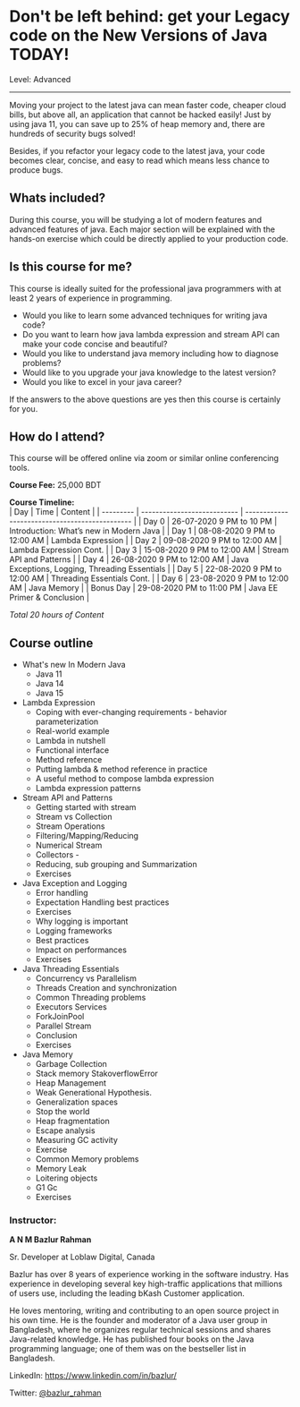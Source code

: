 # Don't be left behind: get your Legacy code on the New Versions of Java TODAY!
Level:  Advanced 

------------
Moving your project to the latest java can mean faster code, cheaper cloud bills, but above all, an application that cannot be hacked easily! Just by using java 11, you can save up to 25% of heap memory and, there are hundreds of security bugs solved!

Besides, if you refactor your legacy code to the latest java, your code becomes clear, concise, and easy to read which means less chance to produce bugs. 

## Whats included? 

During this course, you will be studying a lot of modern features and advanced features of java. Each major section will be explained with the hands-on exercise which could be directly applied to your production code. 

## Is this course for me? 

This course is ideally suited for the professional java programmers with at least 2 years of experience in programming. 

- Would you like to learn some advanced techniques for writing java code? 
- Do you want to learn how java lambda expression and stream API can make your code concise and beautiful? 
- Would you like to understand java memory including how to diagnose problems? 
- Would like to you upgrade your java knowledge to the latest version? 
- Would you like to excel in your java career? 

If the answers to the above questions are yes then this course is certainly for you. 

## How do I attend?

This course will be offered online via zoom or similar online conferencing tools.  

**Course Fee:**  25,000 BDT

**Course Timeline:**  
| Day	    | Time 			  |	Content					   |
| --------- | --------------------------- | ---------------------------------------------- |
| Day 0     | 26-07-2020 9 PM to 10 PM    | Introduction: What’s new in Modern Java        |
| Day 1     | 08-08-2020 9 PM to 12:00 AM | Lambda Expression                              |
| Day 2     | 09-08-2020 9 PM to 12:00 AM | Lambda Expression Cont.                        |
| Day 3     | 15-08-2020 9 PM to 12:00 AM | Stream API and Patterns                        |
| Day 4     | 26-08-2020 9 PM to 12:00 AM | Java Exceptions, Logging, Threading Essentials |
| Day 5     | 22-08-2020 9 PM to 12:00 AM | Threading Essentials Cont.                     |
| Day 6     | 23-08-2020 9 PM to 12:00 AM | Java Memory                                    |
| Bonus Day | 29-08-2020 PM to 11:00 PM   | Java EE Primer & Conclusion                    |

*Total 20 hours of Content*

## Course outline 

- What's new In Modern Java 
    * Java 11 
    * Java 14
    * Java 15
- Lambda Expression
	* Coping with ever-changing requirements - behavior parameterization
	* Real-world example
	* Lambda in nutshell
	* Functional interface
	* Method reference
	* Putting lambda & method reference in practice
	* A useful method to compose lambda expression
	* Lambda expression patterns
- Stream API and Patterns
	* Getting started with stream
	* Stream vs Collection
	* Stream Operations
	* Filtering/Mapping/Reducing
	* Numerical Stream
	* Collectors -
	* Reducing, sub grouping and Summarization
	* Exercises
- Java Exception and Logging
	* Error handling
	* Expectation Handling best practices
	* Exercises
	* Why logging is important
	* Logging frameworks
	* Best practices
	* Impact on performances
	* Exercises
- Java Threading Essentials
	* Concurrency vs Parallelism
	* Threads Creation and synchronization
	* Common Threading problems
	* Executors Services
	* ForkJoinPool
	* Parallel Stream
	* Conclusion
	* Exercises
- Java Memory
	* Garbage Collection
	* Stack memory StakoverflowError
	* Heap Management
	* Weak Generational Hypothesis.
	* Generalization spaces
	* Stop the world
	* Heap fragmentation
	* Escape analysis
	* Measuring GC activity
	* Exercise
	* Common Memory problems
	* Memory Leak
	* Loitering objects
	* G1 Gc
	* Exercises

### Instructor: 

**A N M Bazlur Rahman**

Sr. Developer at Loblaw Digital, 
Canada

Bazlur has over 8 years of experience working in the software industry. Has experience in developing several key high-traffic applications that millions of users use, including the leading bKash Customer application.

He loves mentoring, writing and contributing to an open source project in his own time. He is the founder and moderator of a Java user group in Bangladesh, where he organizes regular technical sessions and shares Java-related knowledge. He has published four books on the Java programming language; one of them was on the bestseller list in Bangladesh.

LinkedIn: https://www.linkedin.com/in/bazlur/

Twitter: [@bazlur_rahman](https://twitter.com/bazlur_rahman)

